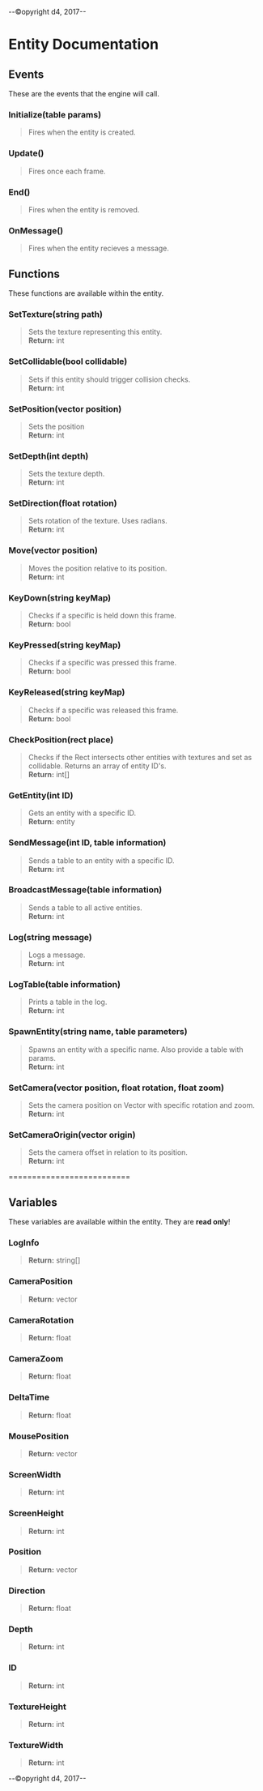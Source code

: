 ﻿--&copy;opyright d4, 2017--
# Entity Documentation
## Events
These are the events that the engine will call.
### Initialize(table params)
>  Fires when the entity is created.
### Update()
>  Fires once each frame.
### End()
>  Fires when the entity is removed.
### OnMessage()
>  Fires when the entity recieves a message.


## Functions
These functions are available within the entity.
### SetTexture(string path)
>   Sets the texture representing this entity.</br>
>   <b>Return:</b>  int
### SetCollidable(bool collidable)
>   Sets if this entity should trigger collision checks.</br>
>   <b>Return:</b>  int
### SetPosition(vector position)
>   Sets the position</br>
>   <b>Return:</b>  int
### SetDepth(int depth)
>   Sets the texture depth.</br>
>   <b>Return:</b>  int
### SetDirection(float rotation)
>   Sets rotation of the texture. Uses radians.</br>
>   <b>Return:</b>  int
### Move(vector position)
>   Moves the position relative to its position.</br>
>   <b>Return:</b>  int
### KeyDown(string keyMap)
>   Checks if a specific is held down this frame.</br>
>   <b>Return:</b>  bool
### KeyPressed(string keyMap)
>   Checks if a specific was pressed this frame.</br>
>   <b>Return:</b>  bool
### KeyReleased(string keyMap)
>   Checks if a specific was released this frame.</br>
>   <b>Return:</b>  bool
### CheckPosition(rect place)
>   Checks if the Rect intersects other entities with textures and set as collidable. Returns an array of entity ID's.</br>
>   <b>Return:</b>  int[]
### GetEntity(int ID)
>   Gets an entity with a specific ID.</br>
>   <b>Return:</b>  entity
### SendMessage(int ID, table information)
>   Sends a table to an entity with a specific ID.</br>
>   <b>Return:</b>  int
### BroadcastMessage(table information)
>   Sends a table to all active entities.</br>
>   <b>Return:</b>  int
### Log(string message)
>   Logs a message.</br>
>   <b>Return:</b>  int
### LogTable(table information)
>   Prints a table in the log.</br>
>   <b>Return:</b>  int
### SpawnEntity(string name, table parameters)
>   Spawns an entity with a specific name. Also provide a table with params.</br>
>   <b>Return:</b>  int
### SetCamera(vector position, float rotation, float zoom)
>   Sets the camera position on Vector with specific rotation and zoom.</br>
>   <b>Return:</b>  int
### SetCameraOrigin(vector origin)
>   Sets the camera offset in relation to its position.</br>
>   <b>Return:</b>  int


==========================
## Variables
These variables are available within the entity. They are <b>read only</b>!
### LogInfo
><b>Return:</b>  string[]
### CameraPosition
><b>Return:</b>  vector
### CameraRotation
><b>Return:</b>  float
### CameraZoom
><b>Return:</b>  float
### DeltaTime
><b>Return:</b>  float
### MousePosition
><b>Return:</b>  vector
### ScreenWidth
><b>Return:</b>  int
### ScreenHeight
><b>Return:</b>  int
### Position
><b>Return:</b>  vector
### Direction
><b>Return:</b>  float
### Depth
><b>Return:</b>  int
### ID
><b>Return:</b>  int
### TextureHeight
><b>Return:</b>  int
### TextureWidth
><b>Return:</b>  int

--&copy;opyright d4, 2017--